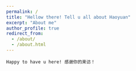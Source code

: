 ```yaml
---
permalink: /
title: "Hellow there! Tell u all about Haoyuan"
excerpt: "About me"
author_profile: true
redirect_from: 
  - /about/
  - /about.html
---
```


`Happy to have u here! 感谢你的来访！`
